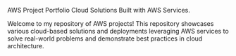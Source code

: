 AWS Project Portfolio
Cloud Solutions Built with AWS Services.

Welcome to my repository of AWS projects! This repository showcases various cloud-based solutions and deployments leveraging AWS services to solve real-world problems and demonstrate best practices in cloud architecture.
